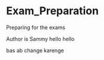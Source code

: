 # Exam_Preparation
Preparing for the exams<br>

Author is Sammy
hello hello

bas ab change karenge 
